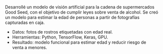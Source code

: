Desarrollé un modelo de visión artificial para la cadena de supermercados Good Seed, con el objetivo de cumplir leyes sobre venta de alcohol. Se creó un modelo para estimar la edad de personas a partir de fotografías capturadas en caja.

- Datos: fotos de rostros etiquetadas con edad real.
- Herramientas: Python, TensorFlow, Keras, GPU.
- Resultado: modelo funcional para estimar edad y reducir riesgo de venta a menores.

